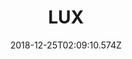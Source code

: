---
title: LUX
artist: Ez3kiel
date: 2018-12-25T02:09:10.574Z
cover: /upload/cover_lux.png
styles:
  - Dub
  - Electronic
  - Trip hop
  - Post-Rock
links:
  spotify: https://play.spotify.com/album/34b5dp5AqONc7Yy96YUa7e
  youtube: https://music.youtube.com/watch?v=jJlfRkkYz5I
  applemusic: https://itunes.apple.com/us/album/lux/917621913?uo=4
  soundcloud: ""
  bandcamp: ""
  deezer: https://www.deezer.com/album/8599890
---